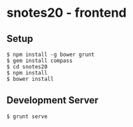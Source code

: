 # snotes20 - frontend

## Setup

```
$ npm install -g bower grunt
$ gem install compass
$ cd snotes20
$ npm install
$ bower install
```

## Development Server

```
$ grunt serve
```
